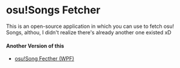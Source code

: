 # osu!Songs Fetcher
This is an open-source application in which you can use to fetch osu! Songs, althou, I didn't realize there's already another one existed xD
#### Another Version of this
- [osu!Song Fecther (WPF)](https://github.com/Fezalion/osuSongFecther/)
